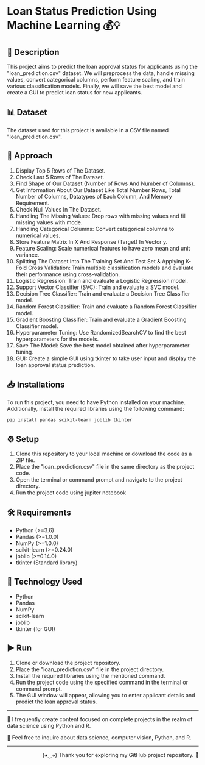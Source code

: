 # Loan Status Prediction Using Machine Learning 💰💡

## 📝 Description 
This project aims to predict the loan approval status for applicants using the "loan_prediction.csv" dataset. We will preprocess the data, handle missing values, convert categorical columns, perform feature scaling, and train various classification models. Finally, we will save the best model and create a GUI to predict loan status for new applicants.

## 📊 Dataset 
The dataset used for this project is available in a CSV file named "loan_prediction.csv".

## 🎯 Approach 
1. Display Top 5 Rows of The Dataset.
2. Check Last 5 Rows of The Dataset.
3. Find Shape of Our Dataset (Number of Rows And Number of Columns).
4. Get Information About Our Dataset Like Total Number Rows, Total Number of Columns, Datatypes of Each Column, And Memory Requirement.
5. Check Null Values In The Dataset.
6. Handling The Missing Values: Drop rows with missing values and fill missing values with mode.
7. Handling Categorical Columns: Convert categorical columns to numerical values.
8. Store Feature Matrix In X And Response (Target) In Vector y.
9. Feature Scaling: Scale numerical features to have zero mean and unit variance.
10. Splitting The Dataset Into The Training Set And Test Set & Applying K-Fold Cross Validation: Train multiple classification models and evaluate their performance using cross-validation.
11. Logistic Regression: Train and evaluate a Logistic Regression model.
12. Support Vector Classifier (SVC): Train and evaluate a SVC model.
13. Decision Tree Classifier: Train and evaluate a Decision Tree Classifier model.
14. Random Forest Classifier: Train and evaluate a Random Forest Classifier model.
15. Gradient Boosting Classifier: Train and evaluate a Gradient Boosting Classifier model.
16. Hyperparameter Tuning: Use RandomizedSearchCV to find the best hyperparameters for the models.
17. Save The Model: Save the best model obtained after hyperparameter tuning.
18. GUI: Create a simple GUI using tkinter to take user input and display the loan approval status prediction.

## 📥 Installations 
To run this project, you need to have Python installed on your machine. Additionally, install the required libraries using the following command:
```bash
pip install pandas scikit-learn joblib tkinter
```

## ⚙️ Setup 
1. Clone this repository to your local machine or download the code as a ZIP file.
2. Place the "loan_prediction.csv" file in the same directory as the project code.
3. Open the terminal or command prompt and navigate to the project directory.
4. Run the project code using jupiter notebook
## 🛠️ Requirements 
- Python (>=3.6)
- Pandas (>=1.0.0)
- NumPy (>=1.0.0)
- scikit-learn (>=0.24.0)
- joblib (>=0.14.0)
- tkinter (Standard library)

## 🚀 Technology Used 
- Python
- Pandas
- NumPy
- scikit-learn
- joblib
- tkinter (for GUI)

## ▶️ Run
1. Clone or download the project repository.
2. Place the "loan_prediction.csv" file in the project directory.
3. Install the required libraries using the mentioned command.
4. Run the project code using the specified command in the terminal or command prompt.
5. The GUI window will appear, allowing you to enter applicant details and predict the loan approval status.

---

📝 I frequently create content focused on complete projects in the realm of data science using Python and R.

💬 Feel free to inquire about data science, computer vision, Python, and R.

---

<p align="Right">(◕‿◕) Thank you for exploring my GitHub project repository. 👋</p>
